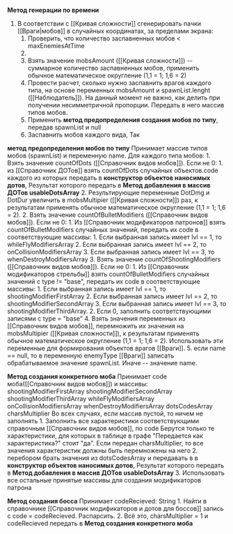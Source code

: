 

**Метод генерации по времени**
1. В соответствии с [[Кривая сложности]] сгенерировать пачки [[Враги|мобов]] в случайных координатах, за пределами экрана:
	1. Проверить, что количество заспавненных мобов <  maxEnemiesAtTime
	2. 
	3. Взять значение mobsAmount ([[Кривая сложности]]) -- суммарное количество заспавненных мобов,  применить обычное математическое округление (1,1 = 1; 1,6 = 2) 
	4. Провести расчет, сколько нужно заспавнить врагов каждого типа, на основе переменных mobsAmount и spawnList.lenght ([[Наблюдатель]]). На данный момент не важно, как делить при получении несимметричной пропорции. Передать в него массив типов мобов.
	5. Применить **метод предопределения создания мобов по типу**, передав spawnList и null
	6. Заспавнить мобов каждого вида, Так 



**метод предопределения мобов по типу**
Принимает массив типов мобов (spawnList) и переменную name.
	Для каждого типа мобов:
		1. Взять значение countOfDots ([[Справочник видов мобов]]). Если не 0:
			1. из [[Справочник ДОТов]] взять countOfDots случайных объектов.code каждого из которых передать в **конструктор объектов наносимых дотов**, Результат которого передать в **Метод добавления в массив ДОТов usableDotsArray**
			2. Результирующие переменные DotDmg и DotDur увеличить в mobsMultipier ([[Кривая сложности]]) раз, к результатам применять обычное математическое округление (1,1 = 1; 1,6 = 2).
		2. Взять значение countOfBulletModifiers ([[Справочник видов мобов]]). Если не 0:
			1. Из [[Справочник модификаторов патронов]] взять countOfBulletModifiers случайных значений, передать их code в  соответствующие массивы:
				1. Если выбранная запись имеет lvl == 1, то  whileFlyModifiersArray
				2. Если выбранная запись имеет lvl == 2, то  onCollisionModifiersArray
				3. Если выбранная запись имеет lvl == 3, то  whenDestroyModifiersArray
		3. Взять значение countOfShootingModifiers ([[Справочник видов мобов]]). Если не 0:
			1. Из [[Справочник модификаторов стрельбы]] взять countOfBulletModifiers случайных значений c type != "base", передать их code в соответствующие массивы:
				1. Если выбранная запись имеет lvl == 1, то  shootingModifierFirstArray
				2. Если выбранная запись имеет lvl == 2, то  shootingModifierSecondArray
				3. Если выбранная запись имеет lvl == 3, то  shootingModifierThirdArray. 
			2. Если 0, заполнить соответствующими записями с type = "base"
		4. Взять значения переменных из [[Справочник видов мобов]], перемножить их значения на mobsMultipier ([[Кривая сложности]]), к результатам применять обычное математическое округление (1,1 = 1; 1,6 = 2). Использовать эти переменные для формирования объектов врагов [[Враги]]. 
		5. если name == null, то в переменную enemyType [[Враги]] записать обрабатываемое значение spawnList. Иначе -- значение name.



**Метод создания конкретного моба**
Принимает code моба([[Справочник видов мобов]]) и массивы: 
shootingModifierFirstArray
shootingModifierSecondArray
shootingModifierThirdArray
whileFlyModifiersArray
onCollisionModifiersArray
whenDestroyModifiersArray
dotsCodesArray
charsMultiplier
Во всех случаях, если массив пустой, то ничем не заполнять
		1. Заполнить все характеристики соответствующими справочным [[Справочник видов мобов]], по code Берутся только те характеристики, для которых в таблице в графе "Передается как характеристика?" стоит "да". Если передан charsMultiplier, то все значения характеристик должны быть перемножены на него
		2. перебором брать значения из dotsCodesArray и передавать в в **конструктор объектов наносимых дотов**, Результат которого передать в **Метод добавления в массив ДОТов usableDotsArray**
		3. Использовать все остальные принятые массивы для создания модификаторов патрона




**Метод создания босса**
Принимает codeRecieved: String
		1. Найти в справочнике [[Справочник модификаторов и дотов для боссов]] запись с code = codeRecieved. Распарсить. 
		2. Всё это, charsMultiplier = 1 и codeRecieved передать в **Метод создания конкретного моба**